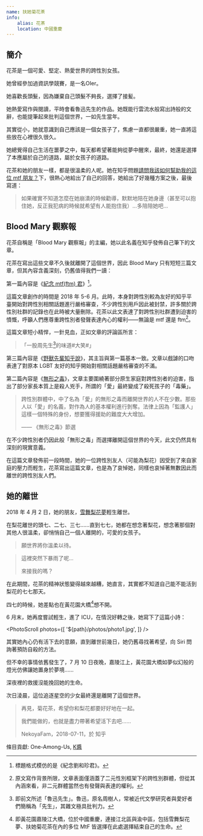 ```yaml
---
name: 扶她菊花茶
info:
    alias: 花茶
    location: 中國重慶
---
```


## 簡介

花茶是一個可愛、堅定、熱愛世界的跨性別女孩。

她曾經參加過資訊學競賽，是一名OIer。

她喜歡長頭髮，因為嫌棄自己頭髮不夠長，選擇了接髪。

她熱愛寫作與閱讀，平時會看魯迅先生的作品。她既能行雲流水般寫出詩般的文辭，也能提筆起來批判這個世界，一如先生當年。

其實從小，她就意識到自己應該是一個女孩子了，焦慮一直都很嚴重，她一直將這些放在心裡很久很久。

她總覺得自己生活在噩夢之中，每天都希望著能夠從夢中醒來，最終，她還是選擇了本應屬於自己的道路，屬於女孩子的道路。

花茶和她的朋友一樣，都是很溫柔的人呢。她在知乎問題[請問我該如何幫助我的這位 mtf 朋友？](https://www.zhihu.com/question/274131925/answer/372594163)下，很熱心地給出了自己的回答，她給出了好幾種方案之後，最後寫道：

> 如果確實不知道怎麼在她崩潰的時候勸導，默默地陪在她身邊（甚至可以抱住她，反正我犯病的時候就希望有人能抱住我）…多陪陪她吧…

## Blood Mary 觀察報

花茶自稱是「Blood Mary 觀察報」的主編，她以此名義在知乎發佈自己筆下的文章。

花茶在寫出這些文章不久後就離開了這個世界，因此 Blood Mary 只有短短三篇文章，但其內容含義深刻，仍舊值得我們一讀：

第一篇內容是《[紀念 mtf(ftm) 君](https://zhuanlan.zhihu.com/p/38000835)》[^1]。

這篇文章創作的時間是 2018 年 5-6 月。此時，本身對跨性別較為友好的知乎平臺開始對跨性別相關話題進行嚴格審查，不少跨性別用戶因此被封禁，許多關於跨性別社群的記錄也在此時被大量刪除。花茶以此文表達了對跨性別社群遭到迫害的憤慨，呼籲人們應尊重跨性別者發聲表達內心的權利——無論是 mtf 還是 ftm[^2]。

這篇文章短小精悍，一針見血，正如文章的評論區所言：

> 「一股周先生[^3]的味道#大笑#」

第三篇內容是《[野獸先輩知乎說](https://zhuanlan.zhihu.com/p/38419017)》，其主旨與第一篇基本一致。文章以戲謔的口吻表達了對原本 LGBT 友好的知乎開始對相關話題嚴格審查的不滿。

第二篇內容是《[無形之毒](https://zhuanlan.zhihu.com/p/38173742)》，文章主要圍繞著部分原生家庭對跨性別者的迫害，指出了部分家長本質上是殺人兇手，所謂的「愛」最終變成了殺死孩子的「毒藥」。

> 跨性別群體中，中了名為「愛」的無形之毒而離開世界的人不在少數。那些人以「愛」的名義，對作為人的基本權利進行剝奪。法律上因為「監護人」這樣一個特殊的身份，想要獲得援助的難度大大增加。
>
> —— 《無形之毒》節選

在不少跨性別者仍因此般「無形之毒」而選擇離開這個世界的今天，此文仍然具有深刻的現實意義。

在這篇文章發佈前一段時間，她的一位跨性別友人（可能為梨花）因受到了來自家庭的壓力而輕生，花茶寫出這篇文章，也是為了哀悼她，同樣也哀悼著無數因此而離世的跨性別友人們。

## 她的離世

2018 年 4 月 2 日，她的朋友，[雪舞梨花夢](https://one-among.us/profile/xuewulihuameng)輕生離世。

在梨花離世的頭七、二七、三七……直到七七，她都在想念著梨花，想念著那個對其他人很溫柔，卻悄悄自己一個人離開的，可愛的女孩子。

> 願世界將你溫柔以待。


> 這裡突然下暴雨了呢...
>
> 來接我的嗎？

在此期間，花茶的精神狀態變得越來越糟，她直言，其實都不知道自己能不能活到梨花的七七那天。

四七的時候，她差點也在黃花園大橋[^4]想不開。

6 月末，她再度嘗試輕生，進了 ICU，在情況好轉之後，她寫下了這篇小詩：

<PhotoScroll photos={[
'${path}/photos/photo1.jpg',
]} />

其實她內心仍有活下去的意願，直到離世前幾日，她仍舊尋找著希望，向 Siri 問詢著預防自殺的方法。

但不幸的事情依舊發生了，7 月 10 日夜晚，嘉陵江上，黃花園大橋如夢似幻般的燈光仿佛讓她置身於夢境……

深夜裡的救援沒能挽回她的生命。

次日淩晨，這位追逐星空的少女最終還是離開了這個世界。

> 再見，菊花茶，希望你和梨花都要好好地在一起。
>
> 我們能做的，也就是盡力帶著希望活下去吧……
>
> NekoyaFam，2018-07-11，於 知乎

條目貢獻: One-Among-Us, [K醬](https://github.com/KristallWang)

[^1]: 標題格式模仿的是《紀念劉和珍君》。

[^2]: 原文寫作背景所限，文章表面僅涵蓋了二元性別框架下的跨性別群體，但從其內涵來看，非二元群體當然也有發聲與表達的權利。

[^3]: 即前文所述「魯迅先生」。魯迅，原名周樹人，常被近代文學研究者與愛好者們簡稱為「先生」，其雜文極具批判力。

[^4]: 即黃花園嘉陵江大橋，位於中國重慶，連接江北區與渝中區，包括雪舞梨花夢、扶她菊花茶在內的多位 MtF 皆選擇在此處選擇結束自己的生命。
